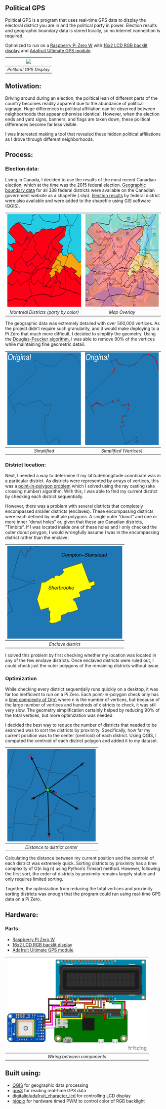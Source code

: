 ## Political GPS
Political GPS is a program that uses real-time GPS data to display the electoral district you are in and the political party in power. 
Election results and geographic boundary data is stored locally, so no internet connection is required.

Optimized to run on a [Raspberry Pi Zero W](https://www.raspberrypi.org/products/raspberry-pi-zero-w/) with
 [16x2 LCD RGB backlit display](https://www.sparkfun.com/products/10862) and [Adafruit Ultimate GPS module](https://www.adafruit.com/product/746).

| <img src="assets/GPSDisplay.gif" height="150"></img> | 
| :---: |
| *Political GPS Display* |

## Motivation:
Driving around during an election, the political lean of different parts of the country becomes readily apparent due to 
the abundance of political signage. Huge differences in political affiliation can be observed between neighborhoods that
appear otherwise identical. However, when the election ends and yard signs, banners, and flags are taken down, these
political differences become far less visible. 

I was interested making a tool that revealed these hidden political affiliations as I drove through different neighborhoods. 

## Process:

### Election data:
Living in Canada, I decided to use the results of the most recent Canadian election, which at the time was the 2015 
federal election. [Geographic boundary data](https://open.canada.ca/data/en/dataset/5931f6f0-0008-4b0c-94d7-a1ff596182c5#rate)
for all 338 federal districts were available on the Canadian government website as a shapefile (.shp). 
[Election results](https://www.elections.ca/content.aspx?section=res&dir=rep/off/42gedata&document=summary&lang=e)
by federal district were also available  and were added to the shapefile using GIS software (QGIS).

| <img src="/assets/Montreal Map.png" height="300"></img> | <img src="/assets/Montreal Map Overlay.png" height="300"></img> | 
| :---: | :---: |
| *Montreal Districts (party by color)* | *Map Overlay* | 

The geographic data was extremely detailed with over 500,000 vertices. As the project didn’t require such granularity, 
and it would make deploying to a Pi Zero that much more difficult, I decided to simplify the geometry. Using the 
[Douglas-Peucker algorithm](https://en.wikipedia.org/wiki/Ramer%E2%80%93Douglas%E2%80%93Peucker_algorithm ), I was able 
to remove 90% of the vertices while maintaining fine geometric detail.

| <img src="/assets/Simplification.gif" height="300"></img> | <img src="/assets/Simplification_vertices.gif" height="300"></img> | 
| :---: | :---: |
| *Simplified* | *Simplified (Vertices)* |

### District location:
Next, I needed a way to determine if my latitude/longitude coordinate was in a particular district. As districts were 
represented by arrays of vertices, this was a [point-in-polygon problem](https://en.wikipedia.org/wiki/Point_in_polygon) 
which I solved using the ray casting (aka crossing number) algorithm. With this, I was able to find my current district 
by checking each district sequentially.

However, there was a problem with several districts that completely encompassed smaller districts (enclaves). 
These encompassing districts were each defined by multiple polygons. A single outer “donut” and one or more inner 
“donut holes” or, given that these are Canadian districts, “Timbits”. If I was located inside one of these holes and I 
only checked the outer donut polygon, I would wrongfully assume I was in the encompassing district rather than the enclave.

| <img src="/assets/DonutExample.png" height="300"></img> | 
| :---: |
| *Enclave district* | 

I solved this problem by first checking whether my location was located in any of the few enclave districts. 
Once enclaved districts were ruled out, I could check just the outer polygons of the remaining districts without issue.

### Optimization

While checking every district sequentially runs quickly on a desktop, it was far too inefficient to run on a Pi Zero. 
Each point-in-polygon check only has a [time complexity of O(n)](https://www.sciencedirect.com/science/article/pii/S0098300496000714)
where n is the number of vertices, but because of the large number of vertices and hundreds of districts to check, 
it was still very slow. The geometry simplification certainly helped by reducing 90% of the total vertices, 
but more optimization was needed. 

I decided the best way to reduce the number of districts that needed to be searched was to sort the districts by 
proximity. Specifically, how far my current position was to the center (centroid) of each district. Using QGIS, 
I computed the centroid of each district polygon and added it to my dataset. 

| <img src="/assets/Distance_Arrows.png" height="300"></img> | 
| :---: |
| *Distance to district center* |

Calculating the distance between my current position and the centroid of each district was extremely quick. 
Sorting districts by proximity has a time complexity of O(n log n) using Python’s Timsort method. However, following 
the first sort, the order of districts by proximity remains largely stable and only requires limited sorting. 

Together, the optimization from reducing the total vertices and proximity sorting districts was enough that the program 
could run using real-time GPS data on a Pi Zero.

## Hardware:
### Parts:
- [Raspberry Pi Zero W](https://www.raspberrypi.org/products/raspberry-pi-zero-w/)
- [16x2 LCD RGB backlit display](https://www.sparkfun.com/products/10862) 
- [Adafruit Ultimate GPS module](https://www.adafruit.com/product/746).

| <img src="/assets/GPS Pi Hat_bb.png" height="300"></img> | 
| :---: |
| *Wiring between components* |

## Built using:
- [QGIS](https://www.qgis.org/en/site/) for geographic data processing 
- [gps3](https://pypi.org/project/gps3/) for reading real-time GPS data 
- [digitalio/adafruit_character_lcd](https://github.com/adafruit/Adafruit_CircuitPython_CharLCD) for controlling LCD display 
- [pigpio](http://abyz.me.uk/rpi/pigpio/index.html) for hardware timed PWM to control color of RGB backlight 
